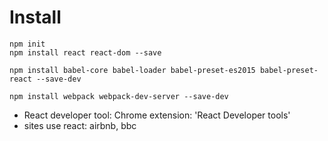 # Install


```shell
npm init
npm install react react-dom --save

npm install babel-core babel-loader babel-preset-es2015 babel-preset-react --save-dev

npm install webpack webpack-dev-server --save-dev
```

- React developer tool: Chrome extension: 'React Developer tools'
- sites use react: airbnb, bbc
